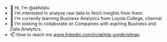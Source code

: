 - 👋 Hi, I’m @akhilatu
- 👀 I’m interested in analyse raw data to fetch insights from them.
- 🌱 I’m currently learning Business Analytics from Loyola College, chennai
- 💞️ I’m looking to collaborate on Companies with aspiring Business and Data Analytics.
- 📫 How to reach me www.linkedin.com/in/akhila-unnikrishnan

<!---
akhilatu/akhilatu is a ✨ special ✨ repository because its `README.md` (this file) appears on your GitHub profile.
You can click the Preview link to take a look at your changes.
--->

